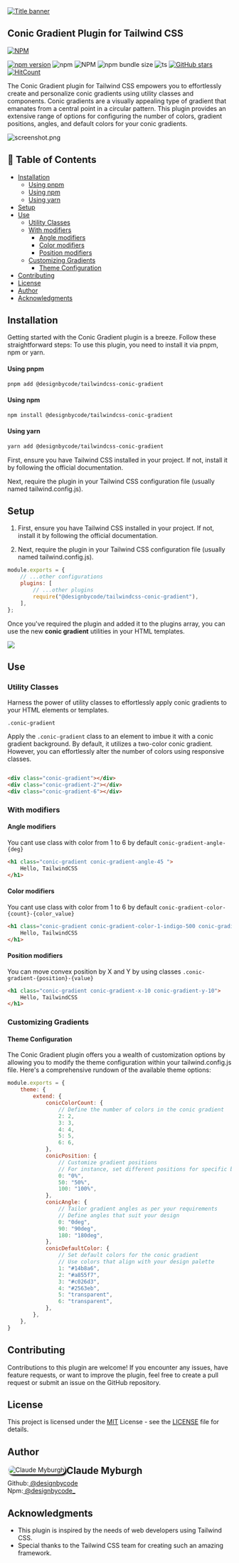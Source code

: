 <a href="#installation" width="100%">
<img src="banner.svg" alt="Title banner"/>
</a>

## Conic Gradient Plugin for Tailwind CSS

[![NPM](https://nodei.co/npm/@designbycode/tailwindcss-conic-gradient.png?mini=true)](https://nodei.co/npm/@designbycode/tailwindcss-conic-gradient/)

[![npm version](https://badge.fury.io/js/@designbycode%2Ftailwindcss-conic-gradient.svg)](https://badge.fury.io/js/@designbycode%2Ftailwindcss-conic-gradient)
![npm](https://img.shields.io/npm/dt/%40designbycode/tailwindcss-conic-gradient)
![NPM](https://img.shields.io/npm/l/%40designbycode%2Ftailwindcss-conic-gradient)
![npm bundle size](https://img.shields.io/bundlephobia/min/%40designbycode%2Ftailwindcss-conic-gradient)
![ts](https://badgen.net/badge/Built%20With/TypeScript/blue)
[![GitHub stars](https://img.shields.io/github/stars/DesignByCode/tailwindcss-conic-gradient?style=social)](https://github.com/DesignByCode/tailwindcss-conic-gradient/stargazers)
[![HitCount](https://hits.dwyl.com/designbycode/tailwindcss-conic-gradient.svg?style=flat)](http://hits.dwyl.com/designbycode/tailwindcss-conic-gradient)

The Conic Gradient plugin for Tailwind CSS empowers you to effortlessly create and personalize conic gradients using utility classes and components. Conic gradients are a visually appealing type of gradient that emanates from a central
point in a circular pattern. This plugin provides an extensive range of options for configuring the number of colors, gradient positions, angles, and default colors for your conic gradients.

![screenshot.png](screenshot.png)

## 📇 Table of Contents

* [Installation](#installation)
    * [Using pnpm](#using-pnpm)
    * [Using npm](#using-npm)
    * [Using yarn](#using-yarn)
* [Setup](#setup)
* [Use](#use)
    * [Utility Classes](#utility-classes)
    * [With modifiers](#with-modifiers)
        * [Angle modifiers](#angle-modifiers)
        * [Color modifiers](#color-modifiers)
        * [Position modifiers](#position-modifiers)
    * [Customizing Gradients](#customizing-gradients)
        * [Theme Configuration](#theme-configuration)
* [Contributing](#contributing)
* [License](#license)
* [Author](#author)
* [Acknowledgments](#acknowledgments)

## Installation

Getting started with the Conic Gradient plugin is a breeze. Follow these straightforward steps:
To use this plugin, you need to install it via pnpm, npm or yarn.

#### Using pnpm

```bash
pnpm add @designbycode/tailwindcss-conic-gradient
```

#### Using npm

```bash
npm install @designbycode/tailwindcss-conic-gradient
```

#### Using yarn

```bash
yarn add @designbycode/tailwindcss-conic-gradient
```

First, ensure you have Tailwind CSS installed in your project. If not, install it by following the official documentation.

Next, require the plugin in your Tailwind CSS configuration file (usually named tailwind.config.js).

## Setup

1. First, ensure you have Tailwind CSS installed in your project. If not, install it by following the official documentation.

2. Next, require the plugin in your Tailwind CSS configuration file (usually named tailwind.config.js).

```javascript
module.exports = {
    // ...other configurations
    plugins: [
        // ...other plugins
        require("@designbycode/tailwindcss-conic-gradient"),
    ],
};
```

Once you've required the plugin and added it to the plugins array, you can use the new **conic gradient** utilities in your HTML templates.

![](C:\www\my-packages\packages\tailwindcss-conic-gradient\screenshot.png)

## Use

### Utility Classes

Harness the power of utility classes to effortlessly apply conic gradients to your HTML elements or templates.

```.conic-gradient```

Apply the ```.conic-gradient``` class to an element to imbue it with a conic gradient background. By default, it utilizes a two-color conic gradient. However, you can effortlessly alter the number of colors using responsive classes.

```html 

<div class="conic-gradient"></div>
<div class="conic-gradient-2"></div>
<div class="conic-gradient-6"></div>
```

### With modifiers

#### Angle modifiers

You cant use class with color from 1 to 6 by default ```conic-gradient-angle-{deg}```

```html
<h1 class="conic-gradient conic-gradient-angle-45 ">
    Hello, TailwindCSS
</h1>
```

#### Color modifiers

You cant use class with color from 1 to 6 by default ```conic-gradient-color-{count}-{color_value}```

```html
<h1 class="conic-gradient conic-gradient-color-1-indigo-500 conic-gradient-color-1-purple-500 ">
    Hello, TailwindCSS
</h1>
```

#### Position modifiers

You can move convex position by X and Y by using classes ```.conic-gradient-{position}-{value}```

```html
<h1 class="conic-gradient conic-gradient-x-10 conic-gradient-y-10">
    Hello, TailwindCSS
</h1>
```

### Customizing Gradients

#### Theme Configuration

The Conic Gradient plugin offers you a wealth of customization options by allowing you to modify the theme configuration within your tailwind.config.js file. Here's a comprehensive rundown of the available theme options:

```javascript
module.exports = {
    theme: {
        extend: {
            conicColorCount: {
                // Define the number of colors in the conic gradient
                2: 2,
                3: 3,
                4: 4,
                5: 5,
                6: 6,
            },
            conicPosition: {
                // Customize gradient positions
                // For instance, set different positions for specific breakpoints
                0: "0%",
                50: "50%",
                100: "100%",
            },
            conicAngle: {
                // Tailor gradient angles as per your requirements
                // Define angles that suit your design
                0: "0deg",
                90: "90deg",
                180: "180deg",
            },
            conicDefaultColor: {
                // Set default colors for the conic gradient
                // Use colors that align with your design palette
                1: "#14b8a6",
                2: "#a855f7",
                3: "#c026d3",
                4: "#2563eb",
                5: "transparent",
                6: "transparent",
            },
        },
    },
}

```

## Contributing

Contributions to this plugin are welcome! If you encounter any issues, have feature requests, or want to improve the plugin, feel free to create a pull request or submit an issue on the GitHub repository.

## License

This project is licensed under the [MIT](LICENCE) License - see the [LICENSE](LICENCE) file for details.

## Author

<div>
<img  align="left" style="box-shadow:3px 3px 3px rgba(0,0,0,75);border-radius:1rem;border:solid 2px rgba(255,225,225,.25)" src="https://github.com/designbycode.png?size=130" alt="Claude Myburgh">
</div>
<h2 style="margin-top:0">Claude Myburgh</h2><ul style="padding-left:0;margin-top:-.63rem;list-style:none"><li>Github:<a href="https://github.com/designbycode"> @designbycode</a></li><li>Npm:<a href="https://www.npmjs.
com/~designbycode_"> @designbycode_</a></li></ul>

## Acknowledgments

- This plugin is inspired by the needs of web developers using Tailwind CSS.
- Special thanks to the Tailwind CSS team for creating such an amazing framework.











